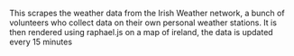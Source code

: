 This scrapes the weather data from the Irish Weather network, a bunch of volunteers who collect data on their own personal weather stations. It is then rendered using raphael.js on a map of ireland, the data is updated every 15 minutes
